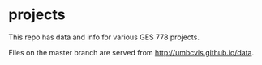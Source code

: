 # projects

This repo has data and info for various GES 778 projects. 

Files on the master branch are served from <http://umbcvis.github.io/data>.
